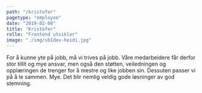 ```yaml
---
path: "/kristofer"
pagetype: "employee"
date: "2019-02-08"
title: "Kristofer"
rolle: "Frontend utvikler"
image: "./img/sb1dev-heidi.jpg"
---
```


For å kunne yte på jobb, må vi trives på jobb. Våre medarbeidere får derfor stor tillit og mye ansvar, men også den støtten, veiledningen og opplæringen de trenger for å mestre og like jobben sin. Dessuten passer vi på å le sammen. Mye. Det blir nemlig veldig gode løsninger av god stemning.

